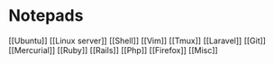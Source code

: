 # Notepads

[[Ubuntu]]
[[Linux server]]
[[Shell]]
[[Vim]]
[[Tmux]]
[[Laravel]]
[[Git]]
[[Mercurial]]
[[Ruby]]
[[Rails]]
[[Php]]
[[Firefox]]
[[Misc]]
